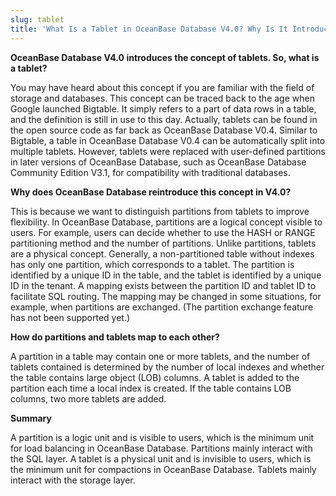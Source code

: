 ```yaml
---
slug: tablet
title: 'What Is a Tablet in OceanBase Database V4.0? Why Is It Introduced?'
---
```


**OceanBase Database V4.0 introduces the concept of tablets. So, what is a tablet?**

You may have heard about this concept if you are familiar with the field of storage and databases. This concept can be traced back to the age when Google launched Bigtable. It simply refers to a part of data rows in a table, and the definition is still in use to this day. Actually, tablets can be found in the open source code as far back as OceanBase Database V0.4. Similar to Bigtable, a table in OceanBase Database V0.4 can be automatically split into multiple tablets. However, tablets were replaced with user-defined partitions in later versions of OceanBase Database, such as OceanBase Database Community Edition V3.1, for compatibility with traditional databases.

  

**Why does OceanBase Database reintroduce this concept in V4.0?**

This is because we want to distinguish partitions from tablets to improve flexibility. In OceanBase Database, partitions are a logical concept visible to users. For example, users can decide whether to use the HASH or RANGE partitioning method and the number of partitions. Unlike partitions, tablets are a physical concept. Generally, a non-partitioned table without indexes has only one partition, which corresponds to a tablet. The partition is identified by a unique ID in the table, and the tablet is identified by a unique ID in the tenant. A mapping exists between the partition ID and tablet ID to facilitate SQL routing. The mapping may be changed in some situations, for example, when partitions are exchanged. (The partition exchange feature has not been supported yet.)

  

**How do partitions and tablets map to each other?**

A partition in a table may contain one or more tablets, and the number of tablets contained is determined by the number of local indexes and whether the table contains large object (LOB) columns. A tablet is added to the partition each time a local index is created. If the table contains LOB columns, two more tablets are added.

  

**Summary**

A partition is a logic unit and is visible to users, which is the minimum unit for load balancing in OceanBase Database. Partitions mainly interact with the SQL layer. A tablet is a physical unit and is invisible to users, which is the minimum unit for compactions in OceanBase Database. Tablets mainly interact with the storage layer.